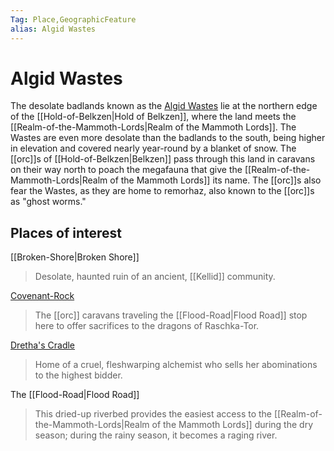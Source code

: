 ```yaml
---
Tag: Place,GeographicFeature
alias: Algid Wastes
---
```

# Algid Wastes
The desolate badlands known as the [Algid Wastes](https://pathfinderwiki.com/wiki/Algid_Wastes) lie at the northern edge of the [[Hold-of-Belkzen|Hold of Belkzen]], where the land meets the [[Realm-of-the-Mammoth-Lords|Realm of the Mammoth Lords]]. The Wastes are even more desolate than the badlands to the south, being higher in elevation and covered nearly year-round by a blanket of snow. The [[orc]]s of [[Hold-of-Belkzen|Belkzen]] pass through this land in caravans on their way north to poach the megafauna that give the [[Realm-of-the-Mammoth-Lords|Realm of the Mammoth Lords]] its name. The [[orc]]s also fear the Wastes, as they are home to remorhaz, also known to the [[orc]]s as "ghost worms."

## Places of interest
[[Broken-Shore|Broken Shore]]
> Desolate, haunted ruin of an ancient, [[Kellid]] community.
 
[Covenant-Rock](https://pathfinderwiki.com/wiki/Covenant_Rock)
> The [[orc]] caravans traveling the [[Flood-Road|Flood Road]] stop here to offer sacrifices to the dragons of Raschka-Tor.

[Dretha's Cradle](https://pathfinderwiki.com/wiki/Dretha%27s_Cradle)
> Home of a cruel, fleshwarping alchemist who sells her abominations to the highest bidder.

The [[Flood-Road|Flood Road]]
>This dried-up riverbed provides the easiest access to the [[Realm-of-the-Mammoth-Lords|Realm of the Mammoth Lords]] during the dry season; during the rainy season, it becomes a raging river.
